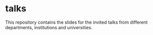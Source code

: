 # talks

This repository contains the slides for the invited talks from different departments, institutions and universities.
